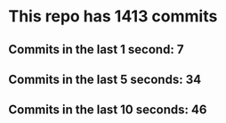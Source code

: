 # This repo has 1413 commits

## Commits in the last 1 second: 7
## Commits in the last 5 seconds: 34
## Commits in the last 10 seconds: 46
